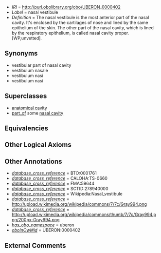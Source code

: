  * *IRI* = http://purl.obolibrary.org/obo/UBERON_0000402
 * *Label* = nasal vestibule
 * *Definition* = The nasal vestibule is the most anterior part of the nasal cavity. It's enclosed by the cartilages of nose and lined by the same epithelium of the skin. The other part of the nasal cavity, which is lined by the respiratory epithelium, is called nasal cavity proper. [WP,unvetted].

## Synonyms

 * vestibular part of nasal cavity
 * vestibulum nasale
 * vestibulum nasi
 * vestibulum nasi

## Superclasses

 * [anatomical cavity](../../UBERON/53/UBERON_0002553.md)
 * [part_of](../../BFO/50/BFO_0000050.md) some [nasal cavity](../../UBERON/07/UBERON_0001707.md)

## Equivalencies


## Other Logical Axioms


## Other Annotations

 * *[database_cross_reference](../../ef/oboInOwl#hasDbXref.md)* = BTO:0001761
 * *[database_cross_reference](../../ef/oboInOwl#hasDbXref.md)* = CALOHA:TS-0660
 * *[database_cross_reference](../../ef/oboInOwl#hasDbXref.md)* = FMA:59644
 * *[database_cross_reference](../../ef/oboInOwl#hasDbXref.md)* = SCTID:278940000
 * *[database_cross_reference](../../ef/oboInOwl#hasDbXref.md)* = Wikipedia:Nasal_vestibule
 * *[database_cross_reference](../../ef/oboInOwl#hasDbXref.md)* = http://upload.wikimedia.org/wikipedia/commons/7/7c/Gray994.png
 * *[database_cross_reference](../../ef/oboInOwl#hasDbXref.md)* = http://upload.wikimedia.org/wikipedia/commons/thumb/7/7c/Gray994.png/200px-Gray994.png
 * *[has_obo_namespace](../../ce/oboInOwl#hasOBONamespace.md)* = uberon
 * *[oboInOwl#id](../../id/oboInOwl#id.md)* = UBERON:0000402

## External Comments

